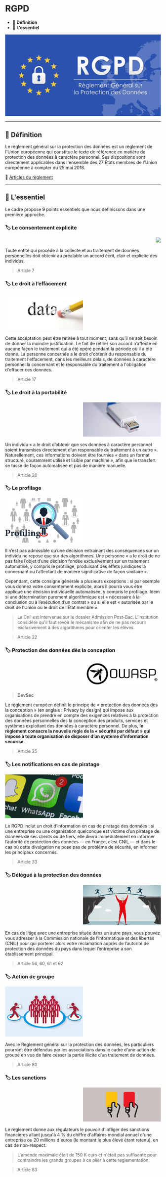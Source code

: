 # RGPD

*  🔖 **Définition**
*  🔖 **L'essentiel**

![image](./resources/rgpd.jpg)

___

## 📑 Définition

Le règlement général sur la protection des données est un règlement de l'Union européenne qui constitue le texte de référence en matière de protection des données à caractère personnel. Ses dispositions sont directement applicables dans l'ensemble des 27 États membres de l'Union européenne à compter du 25 mai 2018. 

🔗 [Articles du règlement](https://www.cnil.fr/fr/reglement-europeen-protection-donnees)

___

## 📑 L'essentiel

Le cadre propose 9 points essentiels que nous définissons dans une première approche.

### 🏷️ **Le consentement explicite**

<p align="right">
    <img src="./resources/consentement.jpg"  width="50%">
</p>

Toute entité qui procède à la collecte et au traitement de données personnelles doit obtenir au préalable un accord écrit, clair et explicite des individus. 

> Article 7

### 🏷️ **Le droit à l’effacement**

<p align="left">
    <img src="./resources/effacement.jpg"  width="50%">
</p>

Cette acceptation peut être retirée à tout moment, sans qu’il ne soit besoin de donner la moindre justification. Le fait de retirer son accord n’affecte en aucune façon le traitement qui a été opéré pendant la période où il a été donné. La personne concernée a le droit d'obtenir du responsable du traitement l'effacement, dans les meilleurs délais, de données à caractère personnel la concernant et le responsable du traitement a l'obligation d'effacer ces données.

> Article 17

### 🏷️ **Le droit à la portabilité**

<p align="right">
    <img src="./resources/portabilite.jpg"  width="50%">
</p>

Un individu « a le droit d’obtenir que ses données à caractère personnel soient transmises directement d’un responsable du traitement à un autre ». Naturellement, ces informations doivent être fournies « dans un format structuré, couramment utilisé et lisible par machine », afin que le transfert se fasse de façon automatisée et pas de manière manuelle.

> Article 20

### 🏷️ **Le profilage**

<p align="left">
    <img src="./resources/profile.jpg"  width="50%">
</p>

Il n’est pas admissible qu’une décision entraînant des conséquences sur un individu ne repose que sur des algorithmes. Une personne «  a le droit de ne pas faire l’objet d’une décision fondée exclusivement sur un traitement automatisé, y compris le profilage, produisant des effets juridiques la concernant ou l’affectant de manière significative de façon similaire ».

Cependant, cette consigne générale a plusieurs exceptions : si par exemple vous donnez votre consentement explicite, alors il pourra vous être appliqué une décision individuelle automatisée, y compris le profilage. Idem si une détermination purement algorithmique est « nécessaire à la conclusion ou à l’exécution d’un contrat » ou si elle est «  autorisée par le droit de l’Union ou le droit de l’État membre ».

> La Cnil est intervenue sur le dossier Admission Post-Bac. L'institution considère qu'il faut revoir le mécanisme afin de ne pas recourir exclusivement à des algorithmes pour orienter les élèves.

> Article 22

### 🏷️ **Protection des données dès la conception**

<p align="right">
    <img src="./resources/owasp.png"  width="50%">
</p>

> **DevSec**

Le règlement européen définit le principe de « protection des données dès la conception » (en anglais : Privacy by design) qui impose aux organisations de prendre en compte des exigences relatives à la protection des données personnelles dès la conception des produits, services et systèmes exploitant des données à caractère personnel. De plus, **le règlement consacre la nouvelle règle de la « sécurité par défaut » qui impose à toute organisation de disposer d’un système d’information sécurisé**.

> Article 25

### 🏷️ **Les notifications en cas de piratage**

<p align="left">
    <img src="./resources/notification.jpg"  width="50%">
</p>

Le RGPD inclut un droit d’information en cas de piratage des données  : si une entreprise ou une organisation quelconque est victime d’un piratage de données de ses clients ou de tiers, elle devra immédiatement en informer l’autorité de protection des données — en France, c’est CNIL — et dans le cas où cette divulgation ne pose pas de problème de sécurité, en informer les principaux concernés.

> Article 33

### 🏷️ **Délégué à la protection des données**

<p align="right">
    <img src="./resources/delegue.jpg"  width="50%">
</p>

En cas de litige avec une entreprise située dans un autre pays, vous pouvez vous adresser à la Commission nationale de l’informatique et des libertés (CNIL) pour qui porterer alors votre réclamation auprès de l’autorité de protection des données du pays dans lequel l’entreprise a son établissement principal.

> Article 56, 60, 61 et 62

### 🏷️ **Action de groupe**

<p align="left">
    <img src="./resources/groupe.png"  width="50%">
</p>

Avec le Règlement général sur la protection des données, les particuliers pourront être défendus par les associations dans le cadre d’une action de groupe en vue de faire cesser la partie illicite d’un traitement de données.

> Article 80

### 🏷️ **Les sanctions**

<p align="right">
    <img src="./resources/sanction.jpg"  width="50%">
</p>

Le règlement donne aux régulateurs le pouvoir d'infliger des sanctions financières allant jusqu'à 4 % du chiffre d'affaires mondial annuel d'une entreprise ou 20 millions d'euros (le montant le plus élevé étant retenu), en cas de non-respect.

> L'amende maximale était de 150 K euro et n'était pas suffisante pour contraindre les grands groupes à ce plier à cette reglementation.

> Article 83